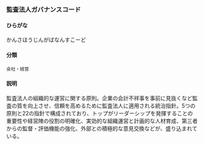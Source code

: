 <div style="display:none;">

## [あ行](securities-terms?id=あ行)
## [か行](securities-terms?id=か行)

</div>

### 監査法人ガバナンスコード

#### ひらがな

かんさほうじんがばなんすこーど

#### 分類

`会社・経営`

#### 説明

監査法人の組織的な運営に関する原則。企業の会計不祥事を事前に見抜くなど監査の質を向上させ、信頼を高めるために監査法人に適用される統治指針。5つの原則と22の指針で構成されており、トップがリーダーシップを発揮することの重要性や経営陣の役割の明確化、実効的な組織運営と計画的な人材育成、第三者からの監督・評価機能の強化、外部との積極的な意見交換などが、盛り込まれている。

<div style="display:none;">

## [さ行](securities-terms?id=さ行)
## [た行](securities-terms?id=た行)
## [な行](securities-terms?id=な行)
## [は行](securities-terms?id=は行)
## [ま行](securities-terms?id=ま行)
## [や行](securities-terms?id=や行)
## [ら行](securities-terms?id=ら行)
## [わ行](securities-terms?id=わ行)
## [英数字・記号](securities-terms?id=英数字・記号)

</div>

